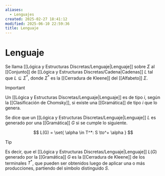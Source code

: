 ```yaml
---
aliases:
  - Lenguajes
created: 2025-02-27 18:41:12
modified: 2025-06-10 22:59:36
title: Lenguaje
---
```


# Lenguaje

Se llama [[Lógica y Estructuras Discretas/Lenguaje|Lenguaje]] sobre $\Sigma$ al [[Conjunto]] de [[Lógica y Estructuras Discretas/Cadena|Cadenas]] $L$ tal que $L \subseteq \Sigma^*$, donde $\Sigma^*$ es la [[Cerradura de Kleene]] del [[Alfabeto]] $\Sigma$.

> [!important]
> Un [[Lógica y Estructuras Discretas/Lenguaje|Lenguaje]] es de tipo $i$, según la [[Clasificación de Chomsky]], si existe una [[Gramática]] de tipo $i$ que lo genera.

Se dice que un [[Lógica y Estructuras Discretas/Lenguaje|Lenguaje]] $L$ es generado por una [[Gramática]] $G$ si se cumple lo siguiente.

$$
L(G) = \set{ \alpha \in T^*: S \to^+ \alpha }
$$

> [!tip]
> Es decir, que el [[Lógica y Estructuras Discretas/Lenguaje|Lenguaje]] $L(G)$ generado por la [[Gramática]] $G$ es la [[Cerradura de Kleene]] de los terminales $T^*$, que pueden ser obtenidos luego de aplicar una o más producciones, partiendo del símbolo distinguido $S$.
